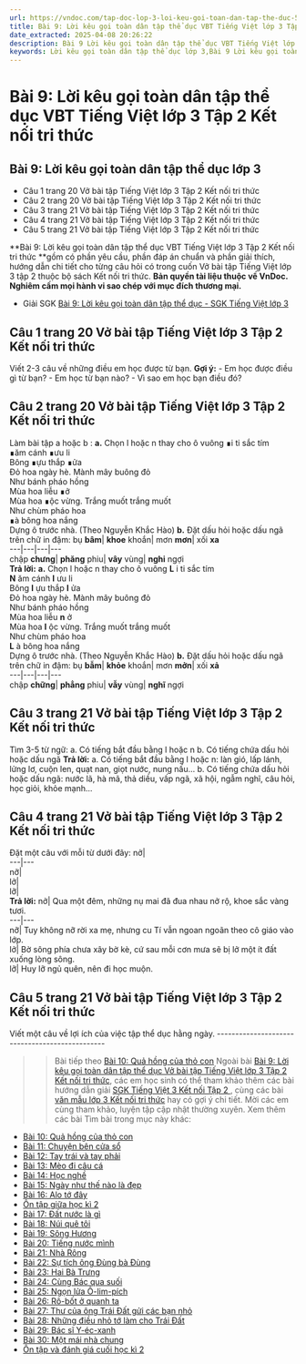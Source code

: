 ```yaml
---
url: https://vndoc.com/tap-doc-lop-3-loi-keu-goi-toan-dan-tap-the-duc-5004
title: Bài 9: Lời kêu gọi toàn dân tập thể dục VBT Tiếng Việt lớp 3 Tập 2 Kết nối tri thức - VnDoc.com
date_extracted: 2025-04-08 20:26:22
description: Bài 9 Lời kêu gọi toàn dân tập thể dục VBT Tiếng Việt lớp 3 Tập 2 KNTT được biên soạn nhằm giúp các em HS đạt kết quả tốt trong quá trình làm bài tập và học tập môn Tiếng Việt lớp 3.
keywords: Lời kêu gọi toàn dân tập thể dục lớp 3,Bài 9 Lời kêu gọi toàn dân tập thể dục lớp 3,Bài 9 Lời kêu gọi toàn dân tập thể dục vbt,Bài 9 Lời kêu gọi toàn dân tập thể dục trang 20,Bài 9 Lời kêu gọi toàn dân tập thể dục lớp 3 kết nối tri thức,Bài 9 Lời kêu gọi toàn dân tập thể dục lớp 3 vở bài tập,giải vbt Bài 9 Lời kêu gọi toàn dân tập thể dục lớp 3,giải vở bài tập Bài 9 Lời kêu gọi toàn dân tập thể dục,vở bài tập tiếng việt lớp 3,vở bài tập tiếng việt lớp 3 kết nối tri thức
---
```


# Bài 9: Lời kêu gọi toàn dân tập thể dục VBT Tiếng Việt lớp 3 Tập 2 Kết nối tri thức
## **Bài 9: Lời kêu gọi toàn dân tập thể dục lớp 3**
  * Câu 1 trang 20 Vở bài tập Tiếng Việt lớp 3 Tập 2 Kết nối tri thức
  * Câu 2 trang 20 Vở bài tập Tiếng Việt lớp 3 Tập 2 Kết nối tri thức
  * Câu 3 trang 21 Vở bài tập Tiếng Việt lớp 3 Tập 2 Kết nối tri thức
  * Câu 4 trang 21 Vở bài tập Tiếng Việt lớp 3 Tập 2 Kết nối tri thức
  * Câu 5 trang 21 Vở bài tập Tiếng Việt lớp 3 Tập 2 Kết nối tri thức

**Bài 9: Lời kêu gọi toàn dân tập thể dục VBT Tiếng Việt lớp 3 Tập 2 Kết nối tri thức **gồm có phần yêu cầu, phần đáp án chuẩn và phần giải thích, hướng dẫn chi tiết cho từng câu hỏi có trong cuốn Vở bài tập Tiếng Việt lớp 3 tập 2 thuộc bộ  sách Kết nối tri thức.
**Bản quyền tài liệu thuộc về VnDoc. Nghiêm cấm mọi hành vi sao chép với mục đích thương mại.**
  * Giải SGK [Bài 9: Lời kêu gọi toàn dân tập thể dục - SGK Tiếng Việt lớp 3](<https://vndoc.com/tieng-viet-3-trang-41-42-bai-9-loi-keu-goi-toan-dan-tap-the-duc-doc-270923>)

## **Câu 1 trang 20 Vở bài tập Tiếng Việt lớp 3 Tập 2 Kết nối tri thức**
Viết 2-3 câu về những điều em học được từ bạn.
**Gợi ý:**
\- Em học được điều gì từ bạn?
\- Em học từ bạn nào?
\- Vì sao em học bạn điều đó?
## **Câu 2 trang 20 Vở bài tập Tiếng Việt lớp 3 Tập 2 Kết nối tri thức**
Làm bài tập a hoặc b :
**a.** Chọn l hoặc n thay cho ô vuông
∎i ti sắc tím  
∎ăm cánh ∎ưu li  
Bông ∎ựu thắp ∎ửa  
Đỏ hoa ngày hè.
Mành mây buông đỏ  
Như bánh pháo hồng  
Mùa hoa liễu ∎ở  
Mùa hoa ∎ộc vừng.
Trắng muốt trắng muốt  
Như chùm pháo hoa  
∎à bông hoa nắng  
Dựng ô trước nhà.
\(Theo Nguyễn Khắc Hào\)
**b.** Đặt dấu hỏi hoặc dấu ngã trên chữ in đậm:
bụ **bâm**| **khoe** khoắn| mơn **mơn**|  xối **xa**  
---|---|---|---  
chập **chưng**| **phăng** phiu| **vây** vùng| **nghi** ngợi  
**Trả lời:**
**a.** Chọn l hoặc n thay cho ô vuông
**L** i ti sắc tím  
**N** ăm cánh **l** ưu li  
Bông **l** ựu thắp **l** ửa  
Đỏ hoa ngày hè.
Mành mây buông đỏ  
Như bánh pháo hồng  
Mùa hoa liễu **n** ở  
Mùa hoa **l** ộc vừng.
Trắng muốt trắng muốt  
Như chùm pháo hoa  
**L** à bông hoa nắng  
Dựng ô trước nhà.
\(Theo Nguyễn Khắc Hào\)
**b.** Đặt dấu hỏi hoặc dấu ngã trên chữ in đậm:
bụ **bẫm**| **khỏe** khoắn| mơn **mởn**|  xối **xả**  
---|---|---|---  
chập **chững**| **phẳng** phiu| **vẫy** vùng| **nghĩ** ngợi  
## **Câu 3 trang 21 Vở bài tập Tiếng Việt lớp 3 Tập 2 Kết nối tri thức**
Tìm 3-5 từ ngữ:
a. Có tiếng bắt đầu bằng l hoặc n
b. Có tiếng chứa dấu hỏi hoặc dấu ngã
**Trả lời:**
a. Có tiếng bắt đầu bằng l hoặc n: làn gió, lấp lánh, lửng lơ, cuộn len, quạt nan, giọt nước, nung nấu...
b. Có tiếng chứa dấu hỏi hoặc dấu ngã: nước lã, hà mã, thả diều, vấp ngã, xã hội, ngẫm nghĩ, câu hỏi, học giỏi, khỏe mạnh...
## **Câu 4 trang 21 Vở bài tập Tiếng Việt lớp 3 Tập 2 Kết nối tri thức**
Đặt một câu với mỗi từ dưới đây:
nở|   
---|---  
nỡ|   
lở|   
lỡ|   
**Trả lời:**
nở| Qua một đêm, những nụ mai đã đua nhau nở rộ, khoe sắc vàng tươi.  
---|---  
nỡ| Tuy không nỡ rời xa mẹ, nhưng cu Tí vẫn ngoan ngoãn theo cô giáo vào lớp.  
lở| Bờ sông phía chưa xây bờ kè, cứ sau mỗi cơn mưa sẽ bị lở một ít đất xuống lòng sông.  
lỡ| Huy lỡ ngủ quên, nên đi học muộn.  
## **Câu 5 trang 21 Vở bài tập Tiếng Việt lớp 3 Tập 2 Kết nối tri thức**
Viết một câu về lợi ích của việc tập thể dục hằng ngày.
\-----------------------------------------------
>> Bài tiếp theo [Bài 10: Quả hồng của thỏ con](<https://vndoc.com/bai-10-qua-hong-cua-tho-con-vbt-tieng-viet-lop-3-tap-2-ket-noi-tri-thuc-295290>)
Ngoài bài [Bài 9: Lời kêu gọi toàn dân tập thể dục Vở bài tập Tiếng Việt lớp 3 Tập 2 Kết nối tri thức](<https://vndoc.com/tap-doc-lop-3-loi-keu-goi-toan-dan-tap-the-duc-5004>), các em học sinh có thể tham khảo thêm các bài hướng dẫn giải [ SGK Tiếng Việt 3 Kết nối Tập 2 ](<https://vndoc.com/tieng-viet-lop-3-kntt-tap2>) , cùng các bài [ văn mẫu lớp 3 Kết nối tri thức](<https://vndoc.com/tap-lam-van-lop-3kntt>) hay có gợi ý chi tiết. Mời các em cùng tham khảo, luyện tập cập nhật thường xuyên.
Xem thêm các bài Tìm bài trong mục này khác:
  * [Bài 10: Quả hồng của thỏ con](</bai-10-qua-hong-cua-tho-con-vbt-tieng-viet-lop-3-tap-2-ket-noi-tri-thuc-295290>)
  * [Bài 11: Chuyện bên cửa sổ](</bai-11-chuyen-ben-cua-so-vbt-tieng-viet-lop-3-tap-2-ket-noi-tri-thuc-295294>)
  * [Bài 12: Tay trái và tay phải](</bai-12-tay-trai-va-tay-phai-vbt-tieng-viet-lop-3-tap-2-ket-noi-tri-thuc-295302>)
  * [Bài 13: Mèo đi câu cá](</bai-13-meo-di-cau-ca-vbt-tieng-viet-lop-3-tap-2-ket-noi-tri-thuc-295308>)
  * [Bài 14: Học nghề](</bai-14-hoc-nghe-vbt-tieng-viet-lop-3-tap-2-ket-noi-tri-thuc-295311>)
  * [Bài 15: Ngày như thế nào là đẹp](</bai-15-ngay-nhu-the-nao-la-dep-vbt-tieng-viet-lop-3-tap-2-ket-noi-tri-thuc-295318>)
  * [Bài 16: Alo tớ đây](</bai-16-alo-to-day-vbt-tieng-viet-lop-3-tap-2-ket-noi-tri-thuc-295325>)
  * [Ôn tập giữa học kì 2](</giai-vo-bai-tap-tieng-viet-lop-3-tap-2-tuan-27-on-tap-giua-hoc-ki-2-tiet-1-145523>)
  * [Bài 17: Đất nước là gì](</bai-17-dat-nuoc-la-gi-vbt-tieng-viet-lop-3-tap-2-ket-noi-tri-thuc-295334>)
  * [Bài 18: Núi quê tôi](</bai-18-nui-que-toi-vbt-tieng-viet-lop-3-tap-2-ket-noi-tri-thuc-295339>)
  * [Bài 19: Sông Hương](</bai-19-song-huong-vbt-tieng-viet-lop-3-tap-2-ket-noi-tri-thuc-295382>)
  * [Bài 20: Tiếng nước mình](</bai-20-tieng-nuoc-minh-vbt-tieng-viet-lop-3-tap-2-ket-noi-tri-thuc-295384>)
  * [Bài 21: Nhà Rông](</bai-21-nha-rong-vbt-tieng-viet-lop-3-tap-2-ket-noi-tri-thuc-295387>)
  * [Bài 22: Sự tích ông Đùng bà Đùng](</bai-22-su-tich-ong-dung-ba-dung-vbt-tieng-viet-lop-3-tap-2-ket-noi-tri-thuc-295388>)
  * [Bài 23: Hai Bà Trưng](</bai-23-hai-ba-trung-vbt-tieng-viet-lop-3-tap-2-ket-noi-tri-thuc-295408>)
  * [Bài 24: Cùng Bác qua suối](</bai-24-cung-bac-qua-suoi-vbt-tieng-viet-lop-3-tap-2-ket-noi-tri-thuc-295418>)
  * [Bài 25: Ngọn lửa Ô-lim-pích](</bai-25-ngon-lua-o-lim-pich-vbt-tieng-viet-lop-3-tap-2-ket-noi-tri-thuc-295421>)
  * [Bài 26: Rô-bốt ở quanh ta](</bai-26-ro-bot-o-quanh-ta-vbt-tieng-viet-lop-3-tap-2-ket-noi-tri-thuc-295427>)
  * [Bài 27: Thư của ông Trái Đất gửi các bạn nhỏ](</bai-27-thu-cua-ong-trai-dat-gui-cac-ban-nho-vbt-tieng-viet-lop-3-tap-2-ket-noi-tri-thuc-295429>)
  * [Bài 28: Những điều nhỏ tớ làm cho Trái Đất](</bai-28-nhung-dieu-nho-to-lam-cho-trai-dat-vbt-tieng-viet-lop-3-tap-2-ket-noi-tri-thuc-295433>)
  * [Bài 29: Bác sĩ Y-éc-xanh](</bai-29-bac-si-y-ec-xanh-vbt-tieng-viet-lop-3-tap-2-ket-noi-tri-thuc-295436>)
  * [Bài 30: Một mái nhà chung](</bai-30-mot-mai-nha-chung-vbt-tieng-viet-lop-3-tap-2-ket-noi-tri-thuc-295438>)
  * [Ôn tập và đánh giá cuối học kì 2](</giai-vo-bai-tap-tieng-viet-lop-3-tap-2-tuan-35-on-tap-cuoi-hoc-ki-2-tiet-5-145740>)

